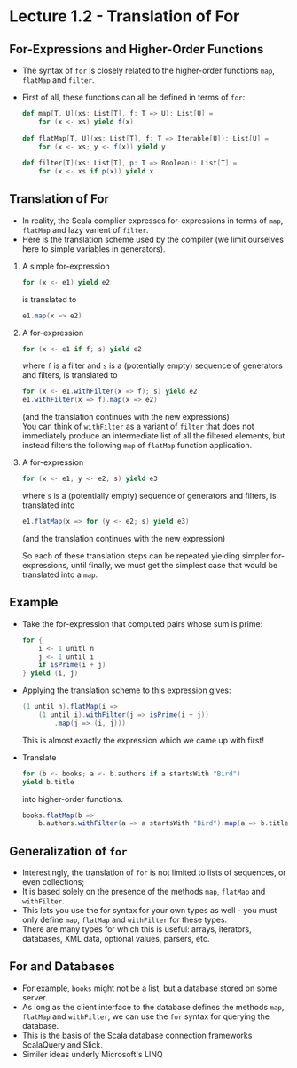 # Lecture 1.2 - Translation of For

## For-Expressions and Higher-Order Functions
* The syntax of `for` is closely related to the higher-order functions `map`, `flatMap` and `filter`.
* First of all, these functions can all be defined in terms of `for`:

	```scala
	def map[T, U](xs: List[T], f: T => U): List[U] = 
		for (x <- xs) yield f(x)
		
	def flatMap[T, U](xs: List[T], f: T => Iterable[U]): List[U] = 
		for (x <- xs; y <- f(x)) yield y
		
	def filter[T](xs: List[T], p: T => Boolean): List[T] =
		for (x <- xs if p(x)) yield x
	```

## Translation of For
* In reality, the Scala complier expresses for-expressions in terms of `map`, `flatMap` and lazy varient of `filter`.
* Here is the translation scheme used by the compiler (we limit ourselves here to simple variables in generators).

1. A simple for-expression

	```scala
	for (x <- e1) yield e2
	```
	
	is translated to
	
	```scala
	e1.map(x => e2)
	```
	
2. A for-expression

	```scala
	for (x <- e1 if f; s) yield e2
	```
	
	where `f` is a filter and `s` is a (potentially empty) sequence of generators and filters, is translated to
	
	```scala
	for (x <- e1.withFilter(x => f); s) yield e2
	e1.withFilter(x => f).map(x => e2)
	```
	
	(and the translation continues with the new expressions)  
	You can think of `withFilter` as a variant of `filter` that does not immediately produce an intermediate list of all the filtered elements, but instead filters the following `map` of `flatMap` function application.
	
3. A for-expression

	```scala
	for (x <- e1; y <- e2; s) yield e3
	```
	
	where `s` is a (potentially empty) sequence of generators and filters, is translated into
	
	```scala
	e1.flatMap(x => for (y <- e2; s) yield e3)
	```
	
	(and the translation continues with the new expression)
	
	So each of these translation steps can be repeated yielding simpler for-expressions, until finally, we must get the simplest case that would be translated into a `map`.
	
## Example
* Take the for-expression that computed pairs whose sum is prime:

	```scala
	for {
		i <- 1 unitl n
		j <- 1 until i
		if isPrime(i + j)
	} yield (i, j)
	```
	
* Applying the translation scheme to this expression gives:

	```scala
	(1 until n).flatMap(i =>
		(1 until i).withFilter(j => isPrime(i + j))
			.map(j => (i, j)))
	```
	
	This is almost exactly the expression which we came up with first!
	
* Translate
	
	```scala
	for (b <- books; a <- b.authors if a startsWith "Bird")
	yield b.title
	```
	
	into higher-order functions.
	
	```scala
	books.flatMap(b => 
		b.authors.withFilter(a => a startsWith "Bird").map(a => b.title))
	```
	
## Generalization of `for`
* Interestingly, the translation of `for` is not limited to lists of sequences, or even collections;
* It is based solely on the presence of the methods `map`, `flatMap` and `withFilter`.
* This lets you use the for syntax for your own types as well - you must only define `map`, `flatMap` and `withFilter` for these types.
* There are many types for which this is useful: arrays, iterators, databases, XML data, optional values, parsers, etc.

## For and Databases
* For example, `books` might not be a list, but a database stored on some server.
* As long as the client interface to the database defines the methods `map`, `flatMap` and `withFilter`, we can use the `for` syntax for querying the database.
* This is the basis of the Scala database connection frameworks ScalaQuery and Slick.
* Similer ideas underly Microsoft's LINQ